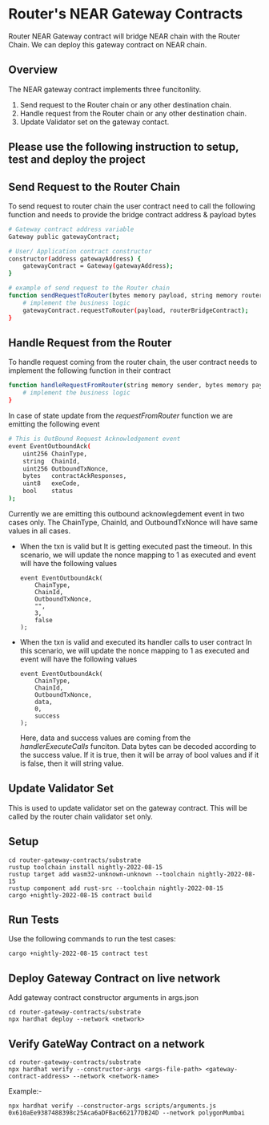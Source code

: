 # Router's NEAR Gateway Contracts

Router NEAR Gateway contract will bridge NEAR chain with the Router Chain.
We can deploy this gateway contract on NEAR chain.

## Overview

The NEAR gateway contract implements three funcitonlity.

1. Send request to the Router chain or any other destination chain.
2. Handle request from the Router chain or any other destination chain.
3. Update Validator set on the gateway contact.

## Please use the following instruction to setup, test and deploy the project

## Send Request to the Router Chain

To send request to router chain the user contract need to call the following function
and needs to provide the bridge contract address & payload bytes

```sh
# Gateway contract address variable
Gateway public gatewayContract;

# User/ Application contract constructor
constructor(address gatewayAddress) {
    gatewayContract = Gateway(gatewayAddress);
}

# example of send request to the Router chain
function sendRequestToRouter(bytes memory payload, string memory routerBridgeContract) public payable {
    # implement the business logic
    gatewayContract.requestToRouter(payload, routerBridgeContract);
}
```

## Handle Request from the Router

To handle request coming from the router chain, the user contract needs to implement
the following function in their contract

```sh
function handleRequestFromRouter(string memory sender, bytes memory payload) external {
    # implement the business logic
}
```

In case of state update from the _requestFromRouter_ function we are emitting the following event

```sh
# This is OutBound Request Acknowledgement event
event EventOutboundAck(
    uint256 ChainType,
    string  ChainId,
    uint256 OutboundTxNonce,
    bytes   contractAckResponses,
    uint8   exeCode,
    bool    status
);
```

Currently we are emitting this outbound acknowlegdement event in two cases only.
The ChainType, ChainId, and OutboundTxNonce will have same values in all cases.

- When the txn is valid but It is getting executed past the timeout.
  In this scenario, we will update the nonce mapping to 1 as executed and event will have the following values

  ```
  event EventOutboundAck(
      ChainType,
      ChainId,
      OutboundTxNonce,
      "",
      3,
      false
  );
  ```

- When the txn is valid and executed its handler calls to user contract
  In this scenario, we will update the nonce mapping to 1 as executed and event will have the following values
  ```
  event EventOutboundAck(
      ChainType,
      ChainId,
      OutboundTxNonce,
      data,
      0,
      success
  );
  ```
  Here, data and success values are coming from the _handlerExecuteCalls_ funciton.
  Data bytes can be decoded according to the success value. If it is true, then it will be
  array of bool values and if it is false, then it will string value.

## Update Validator Set

This is used to update validator set on the gateway contract.
This will be called by the router chain validator set only.

## Setup

```
cd router-gateway-contracts/substrate
rustup toolchain install nightly-2022-08-15
rustup target add wasm32-unknown-unknown --toolchain nightly-2022-08-15
rustup component add rust-src --toolchain nightly-2022-08-15
cargo +nightly-2022-08-15 contract build
```

## Run Tests

Use the following commands to run the test cases:

```
cargo +nightly-2022-08-15 contract test
```

## Deploy Gateway Contract on live network

Add gateway contract constructor arguments in args.json

```
cd router-gateway-contracts/substrate
npx hardhat deploy --network <network>
```

## Verify GateWay Contract on a network

```
cd router-gateway-contracts/substrate
npx hardhat verify --constructor-args <args-file-path> <gateway-contract-address> --network <network-name>
```

Example:-

```
npx hardhat verify --constructor-args scripts/arguments.js 0x610aEe9387488398c25Aca6aDFBac662177DB24D --network polygonMumbai
```
